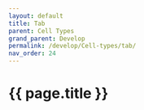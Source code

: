 ```yaml
---
layout: default
title: Tab
parent: Cell Types
grand_parent: Develop
permalink: /develop/Cell-types/tab/
nav_order: 24
---
```


# {{ page.title }}